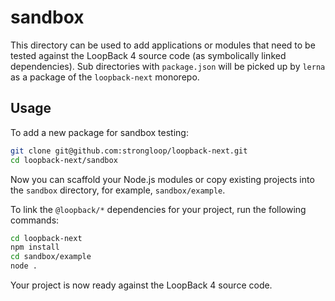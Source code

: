 # sandbox

This directory can be used to add applications or modules that need to be tested
against the LoopBack 4 source code (as symbolically linked dependencies). Sub
directories with `package.json` will be picked up by `lerna` as a package of the
`loopback-next` monorepo.

## Usage

To add a new package for sandbox testing:

```sh
git clone git@github.com:strongloop/loopback-next.git
cd loopback-next/sandbox
```

Now you can scaffold your Node.js modules or copy existing projects into the
`sandbox` directory, for example, `sandbox/example`.

To link the `@loopback/*` dependencies for your project, run the following
commands:

```sh
cd loopback-next
npm install
cd sandbox/example
node .
```

Your project is now ready against the LoopBack 4 source code.
